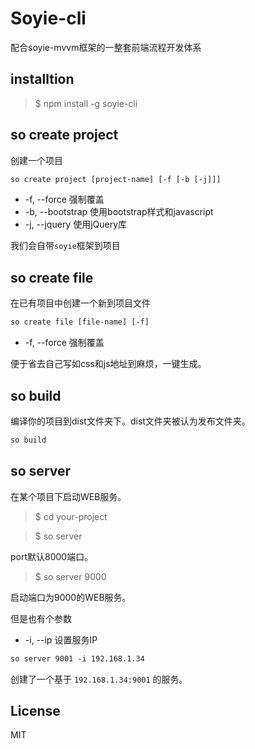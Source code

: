 # Soyie-cli #

配合soyie-mvvm框架的一整套前端流程开发体系

## installtion ##

> $ npm install -g soyie-cli

## so create project ##

创建一个项目

``` html
so create project [project-name] [-f [-b [-j]]]
```

  * -f, --force 强制覆盖
  * -b, --bootstrap 使用bootstrap样式和javascript
  * -j, --jquery 使用jQuery库

我们会自带`soyie`框架到项目

## so create file ##

在已有项目中创建一个新到项目文件

``` html
so create file [file-name] [-f]
```

  * -f, --force 强制覆盖

便于省去自己写如css和js地址到麻烦，一键生成。

## so build ##

编译你的项目到dist文件夹下。dist文件夹被认为发布文件夹。

``` html
so build
```

## so server ##

在某个项目下启动WEB服务。

> $ cd your-project

> $ so server

port默认8000端口。

> $ so server 9000

启动端口为9000的WEB服务。

但是也有个参数

  * -i, --ip 设置服务IP

``` html
so server 9001 -i 192.168.1.34
```

创建了一个基于 `192.168.1.34:9001` 的服务。

## License ##

MIT
